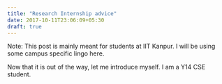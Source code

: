 ```yaml
---
title: "Research Internship advice"
date: 2017-10-11T23:06:09+05:30
draft: true
---
```


Note: This post is mainly meant for students at IIT Kanpur. I will be using some campus specific lingo here.

Now that it is out of the way, let me introduce myself. I am a Y14 CSE student.

